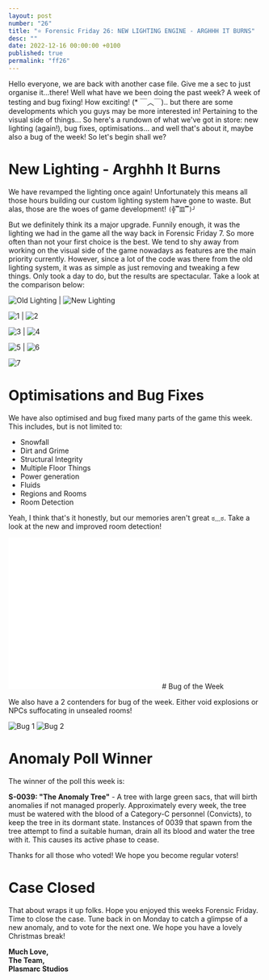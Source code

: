 ```yaml
---
layout: post
number: "26"
title: "⭐ Forensic Friday 26: NEW LIGHTING ENGINE - ARGHHH IT BURNS"
desc: ""
date: 2022-12-16 00:00:00 +0100
published: true
permalink: "ff26"
---
```


Hello everyone, we are back with another case file. Give me a sec to just organise it...there! Well what have we been doing the past week? A week of testing and bug fixing! How exciting! (* ￣︿￣).. but there are some developments which you guys may be more interested in! Pertaining to the visual side of things... So here's a rundown of what we've got in store: new lighting (again!), bug fixes, optimisations... and well that's about it, maybe also a bug of the week! So let's begin shall we?

# New Lighting - Arghhh It Burns

We have revamped the lighting once again! Unfortunately this means all those hours building our custom lighting system have gone to waste. But alas, those are the woes of game development! `(╬▔皿▔)╯`

But we definitely think its a major upgrade. Funnily enough, it was the lighting we had in the game all the way back in Forensic Friday 7. So more often than not your first choice is the best. We tend to shy away from working on the visual side of the game nowadays as features are the main priority currently. However, since a lot of the code was there from the old lighting system, it was as simple as just removing and tweaking a few things. Only took a day to do, but the results are spectacular. Take a look at the comparison below:

![Old Lighting](./forensic-friday-media/ff26/old-lighting.png)  |  ![New Lighting](./forensic-friday-media/ff26/new-lighting.png)

![1](./forensic-friday-media/ff26/gal-1.png) |  ![2](./forensic-friday-media/ff26/gal-2.png)

![3](./forensic-friday-media/ff26/gal-3.png) |  ![4](./forensic-friday-media/ff26/gal-4.png)

![5](./forensic-friday-media/ff26/gal-5.png) |  ![6](./forensic-friday-media/ff26/gal-6.png)

![7](./forensic-friday-media/ff26/gal-7.png)


# Optimisations and Bug Fixes

We have also optimised and bug fixed many parts of the game this week. This includes, but is not limited to:
- Snowfall
- Dirt and Grime
- Structural Integrity
- Multiple Floor Things
- Power generation
- Fluids
- Regions and Rooms
- Room Detection

Yeah, I think that's it honestly, but our memories aren't great `ಠ﹏ಠ`. Take a look at the new and improved room detection!

<iframe src="./forensic-friday-media/ff26/regionscool.mp4" frameborder="0" allowfullscreen></iframe>

<iframe src="./forensic-friday-media/ff26/room.mp4" frameborder="0" allowfullscreen></iframe>
# Bug of the Week

We also have a 2 contenders for bug of the week. Either void explosions or NPCs suffocating in unsealed rooms!

![Bug 1](./forensic-friday-media/ff26/bug1.png)
![Bug 2](./forensic-friday-media/ff26/bug2.png)

# Anomaly Poll Winner
The winner of the poll this week is:

**S-0039: "The Anomaly Tree"** - A tree with large green sacs, that will birth anomalies if not managed properly. Approximately every week, the tree must be watered with the blood of a Category-C personnel (Convicts), to keep the tree in its dormant state. Instances of 0039 that spawn from the tree attempt to find a suitable human, drain all its blood and water the tree with it. This causes its active phase to cease.

Thanks for all those who voted! We hope you become regular voters!

# Case Closed
That about wraps it up folks. Hope you enjoyed this weeks Forensic Friday. Time to close the case. Tune back in on Monday to catch a glimpse of a new anomaly, and to vote for the next one. We hope you have a lovely Christmas break!

**Much Love,**\
**The Team,**\
**Plasmarc Studios**
